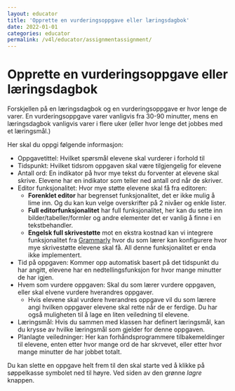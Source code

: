 ```yaml
---
layout: educator
title: 'Opprette en vurderingsoppgave eller læringsdagbok'
date: 2022-01-01
categories: educator
permalink: /v4l/educator/assignmentassignment/
---
```

 # Opprette en vurderingsoppgave eller læringsdagbok

 Forskjellen på en læringsdagbok og en vurderingsoppgave er hvor lenge de varer. En vurderingsoppgave varer vanligvis fra 30-90 minutter, mens en læringsdagbok vanligvis varer i flere uker (eller hvor lenge det jobbes med et læringsmål.)

 Her skal du oppgi følgende informasjon:

 * Oppgavetittel: Hvilket spørsmål elevene skal vurderer i forhold til
 * Tidspunkt: Hvilket tidsrom oppgaven skal være tilgjengelig for elevene
 * Antall ord: En indikator på hvor mye tekst du forventer at elevene skal skrive. Elevene har en indikator som teller ned antall ord når de skriver.
 * Editor funksjonalitet: Hvor mye støtte elevene skal få fra editoren:
    * **Forenklet editor** har begrenset funksjonalitet, det er ikke mulig å lime inn. Og du kan kun velge overskrifter på 2 nivåer og enkle lister.
    * **Full editorfunksjonalitet** har full funksjonalitet, her kan du sette inn bilder/tabeller/formler og andre elementer det er vanlig å finne i en tekstbehandler.
    * **Engelsk full skrivestøtte** mot en ekstra kostnad kan vi integrere funksjonalitet fra [Grammarly](https://www.grammarly.com/) hvor du som lærer kan konfigurere hvor mye skrivestøtte elevene skal få. All denne funksjonalitet er enda ikke implementert.
* Tid på oppgaven: Kommer opp automatisk basert på det tidspunkt du har angitt, elevene har en nedtellingsfunksjon for hvor mange minutter de har igjen.
* Hvem som vurdere oppgaven: Skal du som lærer vurdere oppgaven, eller skal elvene vurdere hverandres oppgaver.
    * Hvis elevene skal vurdere hverandres oppgave vil du som lærere angi hvilken oppgaver elevene skal rette når de er ferdige. Du har også muligheten til å lage en liten veiledning til elevene.
* Læringsmål: Hvis du sammen med klassen har definert læringsmål, kan du krysse av hvilke læringsmål som gjelder for denne oppgaven.
* Planlagte veiledninger: Her kan forhåndsprogrammere tilbakemeldinger til elevene, enten etter hvor mange ord de har skrvevet, eller etter hvor mange minutter de har jobbet totalt.

Du kan slette en oppgave helt frem til den skal starte ved å klikke på søppelkasse symbolet ned til høyre. Ved siden av den grønne *lagre* knappen.